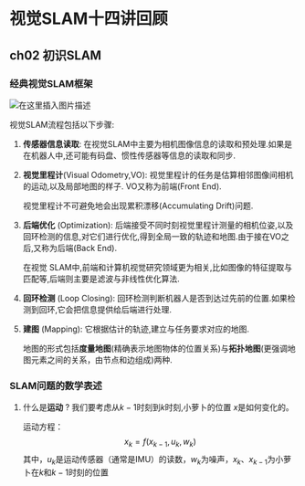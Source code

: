 # 视觉SLAM十四讲回顾

## ch02 初识SLAM

### 经典视觉SLAM框架

![在这里插入图片描述](https://img-blog.csdnimg.cn/20200405095018389.png)

视觉SLAM流程包括以下步骤:

1. **传感器信息读取**: 在视觉SLAM中主要为相机图像信息的读取和预处理.如果是在机器人中,还可能有码盘、惯性传感器等信息的读取和同步.

2. **视觉里程计**(Visual Odometry,VO): 视觉里程计的任务是估算相邻图像间相机的运动,以及局部地图的样子. VO又称为前端(Front End).

   视觉里程计不可避免地会出现累积漂移(Accumulating Drift)问题.

3. **后端优化** (Optimization): 后端接受不同时刻视觉里程计测量的相机位姿,以及回环检测的信息,对它们进行优化,得到全局一致的轨迹和地图.由于接在VO之后,又称为后端(Back End).

   在视觉 SLAM中,前端和计算机视觉研究领域更为相关,比如图像的特征提取与匹配等,后端则主要是滤波与非线性优化算法.

4. **回环检测** (Loop Closing): 回环检测判断机器人是否到达过先前的位置.如果检测到回环,它会把信息提供给后端进行处理.

5. **建图** (Mapping): 它根据估计的轨迹,建立与任务要求对应的地图.

   地图的形式包括**度量地图**(精确表示地图物体的位置关系)与**拓扑地图**(更强调地图元素之间的关系，由节点和边组成)两种.
   
   

### SLAM问题的数学表述

1. 什么是**运动** ? 我们要考虑从$k-1$时刻到$k$时刻,小萝卜的位置 $x$是如何变化的。

   运动方程：
   $$
   {x_{k}} = f({x_{k-1}}, {u_{k}}, {w_{k}})
   $$
   其中，${u_{k}}$是运动传感器（通常是IMU）的读数，${w_{k}}$为噪声，${x_{k}}$、${x_{k-1}}$为小萝卜在$k$和$k-1$时刻的位置


